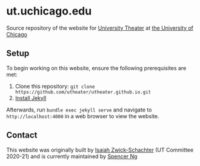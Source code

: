 # ut.uchicago.edu

Source repository of the website for [University Theater](https://ut.uchicago.edu) at [the University of Chicago](https://uchicago.edu)

## Setup

To begin working on this website, ensure the following prerequisites are met:

1. Clone this repository: `git clone https://github.com/utheater/utheater.github.io.git`
2. [Install Jekyll](https://jekyllrb.com/docs/installation/)

Afterwards, run `bundle exec jekyll serve` and navigate to `http://localhost:4000` in a web browser to view the website.

## Contact

This website was originally built by [Isaiah Zwick-Schachter](https://github.com/isaiahzs) (UT Committee 2020-21) and is currently maintained by [Spencer Ng](https://github.com/spencerng)